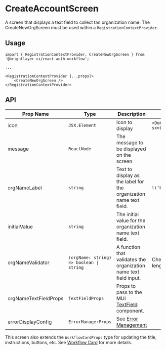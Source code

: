 # CreateAccountScreen

A screen that displays a text field to collect tan organization name. The CreateNewOrgScreen must be used within a `RegistrationContextProvider`.

## Usage

```tsx
import { RegistrationContextProvider, CreateNewOrgScreen } from '@brightlayer-ui/react-auth-workflow';

...

<RegistrationContextProvider {...props}>
    <CreateNewOrgScreen />
</RegistrationContextProvider>
```

## API

| Prop Name | Type | Description | Default |
|---|---|---|---|
| icon | `JSX.Element` | Icon to display | `<DomainIcon color={'primary'} sx={{ fontSize: 54 }} />`|
| message | `ReactNode` | The message to be displayed on the screen | |
| orgNameLabel | `string` | Text to display as the label for the organization name text field. | `t('bluiCommon:LABELS.ORG_NAME')` |
| initialValue | `string` | The initial value for the organization name text field. |  |
| orgNameValidator | `(orgName: string) => boolean \| string` | A function that validates the organization name text field input.  | Checks that orgName input has length greater than 0 |
| orgNameTextFieldProps | `TextFieldProps` | Props to pass to the MUI [TextField](https://mui.com/material-ui/api/text-field/) component. |  |
| errorDisplayConfig | `ErrorManagerProps` | See [Error Management](../error-management.md) |  |

This screen also extends the `WorkflowCardProps` type for updating the title, instructions, buttons, etc. See [Workflow Card](../components/workflow-card.md) for more details.
